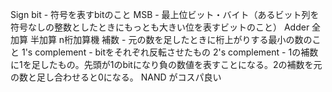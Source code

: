 Sign bit - 符号を表すbitのこと
MSB - 最上位ビット・バイト（あるビット列を符号なしの整数としたときにもっとも大きい位を表すビットのこと）
Adder
全加算
半加算
n桁加算機
補数 - 元の数を足したときに桁上がりする最小の数のこと
1's complement - bitをそれぞれ反転させたもの
2's complement - 1の補数に1を足したもの。先頭が1のbitになり負の数値を表すことになる。2の補数を元の数と足し合わせると0になる。
NAND がコスパ良い